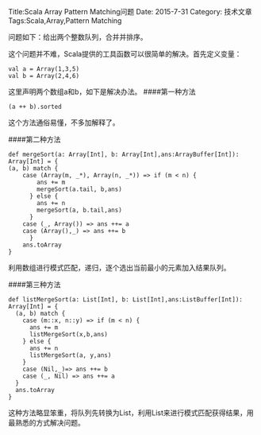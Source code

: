 Title:Scala Array Pattern Matching问题
Date: 2015-7-31 
Category: 技术文章
Tags:Scala,Array,Pattern Matching

问题如下：给出两个整数队列，合并并排序。

这个问题并不难，Scala提供的工具函数可以很简单的解决。首先定义变量：

	val a = Array(1,3,5)
    val b = Array(2,4,6)
这里声明两个数组a和b，如下是解决办法。
####第一种方法

	(a ++ b).sorted
这个方法通俗易懂，不多加解释了。

####第二种方法

	def mergeSort(a: Array[Int], b: Array[Int],ans:ArrayBuffer[Int]): Array[Int] = {
 	(a, b) match {
 		case (Array(m, _*), Array(n, _*)) => if (m < n) {
 			ans += m
 			mergeSort(a.tail, b,ans)
          } else {
            ans += n
            mergeSort(a, b.tail,ans)
          }
        case (_, Array()) => ans ++= a
      	case (Array(),_) => ans ++= b
          }
 		ans.toArray
	}

利用数组进行模式匹配，递归，逐个选出当前最小的元素加入结果队列。

####第三种方法

```
def listMergeSort(a: List[Int], b: List[Int],ans:ListBuffer[Int]): Array[Int] = {
  (a, b) match {
    case (m::x, n::y) => if (m < n) {
      ans += m
      listMergeSort(x,b,ans)
    } else {
      ans += n
      listMergeSort(a, y,ans)
    }
    case (Nil,_)=> ans ++= b
    case (_, Nil) => ans ++= a
  }
  ans.toArray
}

```
这种方法略显笨重，将队列先转换为List，利用List来进行模式匹配获得结果，用最熟悉的方式解决问题。